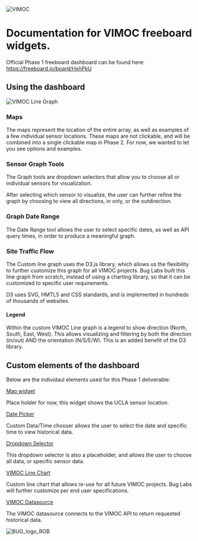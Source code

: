 ![VIMOC](https://github.com/buglabs/VIMOC/raw/master/files/pictures/VIMOC.PNG)

# Documentation for VIMOC freeboard widgets. 

Official Phase 1 freeboard dashboard can be found here:
https://freeboard.io/board/HxhPkU

## Using the dashboard

![VIMOC Line Graph](https://github.com/buglabs/VIMOC/raw/master/files/pictures/VIMOClinegraph2.PNG)

### Maps

The maps represent the location of the entire array, as well as examples of a few individual sensor locations. These maps are not clickable, and will be combined into a single clickable map in Phase 2.  For now, we wanted to let you see options and examples.

### Sensor Graph Tools

The Graph tools are dropdown selectors that allow you to choose all or individual sensors for visualization.

After selecting which sensor to visualize, the user can further refine the graph by choosing to view all directions, in only, or the outdirection.

### Graph Date Range

The Date Range tool allows the user to select specific dates, as well as API query times, in order to produce a meaningful graph.

### Site Traffic Flow

The Custom line graph uses the D3.js library, which allows us the flexibility to further customize this graph for all VIMOC projects.  Bug Labs built this line graph from scratch, instead of using a charting library, so that it can be customized to specific user requirements.

D3 uses SVG, HMTL5 and CSS standards, and is implemented in hundreds of thousands of websites.

#### Legend

Within the custom VIMOC Line graph is a legend to show direction (North, South, East, West).  This allows visualizing and filtering by both the direction (in/out) AND the orientation (N/S/E/W).  This is an added benefit of the D3 library.

## Custom elements of the dashboard

Below are the individaul elements used for this Phase 1 deliverable:

[Map widget](https://www.dropbox.com/s/ttnektk5v7ddpax/vimocMap.js?dl=1)

Place holder for now, this widget shows the UCLA sensor location.

[Date Picker](https://www.dropbox.com/s/jiiik5ypdeqobgc/datetimepicker_widget.js?dl=1)

Custom Data/Time chooser allows the user to select the date and specific time to view historical data.

[Dropdown Selector](https://www.dropbox.com/s/q6eqjn4t645tehg/dropdown_command_small.js?dl=1)

This dropdown selector is also a placeholder, and allows the user to choose all data, or specific sensor data.

[VIMOC Line Chart](https://www.dropbox.com/s/uf704syow20tvm5/vimocChartDer.js?dl=1)

Custom line chart that allows re-use for all future VIMOC projects.  Bug Labs will further customize per end user specifications.

[VIMOC Datasource](https://www.dropbox.com/s/3xh7geybvvsb1a3/vimocDatasource.js?dl=1)

The VIMOC datasource connects to the VIMOC API to return requested historical data.



![BUG_logo_RGB](https://github.com/buglabs/VIMOC/raw/master/files/pictures/BUG_logo_RGB.PNG)
